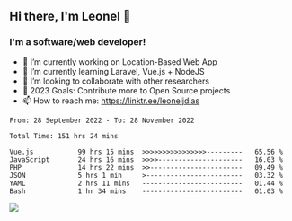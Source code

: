 ## Hi there, I'm Leonel 👋

### I'm a software/web developer!
- 🔭 I’m currently working on Location-Based Web App
- 🌱 I’m currently learning Laravel, Vue.js + NodeJS
- 👯 I’m looking to collaborate with other researchers
- 🥅 2023 Goals: Contribute more to Open Source projects
- 📫 How to reach me: https://linktr.ee/leoneljdias

<!--START_SECTION:waka-->

```text
From: 28 September 2022 - To: 28 November 2022

Total Time: 151 hrs 24 mins

Vue.js           99 hrs 15 mins  >>>>>>>>>>>>>>>>---------   65.56 %
JavaScript       24 hrs 16 mins  >>>>---------------------   16.03 %
PHP              14 hrs 22 mins  >>-----------------------   09.49 %
JSON             5 hrs 1 min     >------------------------   03.32 %
YAML             2 hrs 11 mins   -------------------------   01.44 %
Bash             1 hr 34 mins    -------------------------   01.03 %
```

<!--END_SECTION:waka-->

![](https://komarev.com/ghpvc/?username=leoneljdias&color=blue&style=flat-square)

